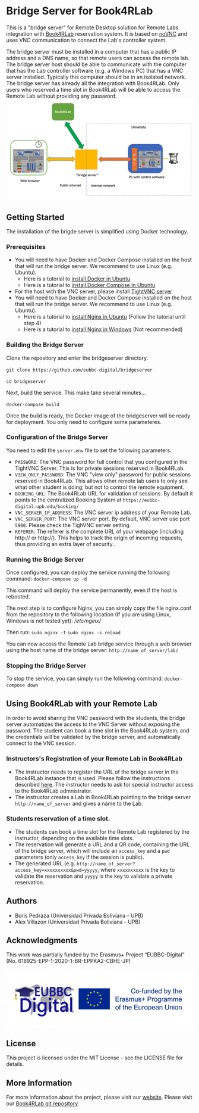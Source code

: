 # Bridge Server for Book4RLab
This is a "bridge server" for Remote Desktop solution for Remote Labs integration with [Book4RLab](https://github.com/eubbc-digital/Book4RLab) reservation system. 
It is based on [noVNC](https://github.com/novnc/noVNC) and uses VNC communication to connect the Lab's controller system.

The bridge server must be installed in a computer that has a public IP address and a DNS name, so that remote users can access the remote lab.
The bridge server host should be able to communicate with the computer that has the Lab controller software (e.g. a Windows PC) that has a VNC server installed. Typically this computer should be in an isolated network.
The bridge server has already all the integration with Book4RLab. Only users who reserved a time slot in Book4RLab will be able to access the Remote Lab without providing any password.
![](assets/architecture.png)

## Getting Started
The installation of the brigde server is simplified using Docker technology.

### Prerequisites
- You will need to have Docker and Docker Compose installed on the host that will run the bridge server. We recommend to use Linux (e.g. Ubuntu).
	-	Here is a tutorial to [install Docker in Ubuntu](https://docs.docker.com/engine/install/ubuntu)
	-	Here is a tutorial to [install Docker Compose in Ubuntu](https://www.digitalocean.com/community/tutorials/how-to-install-and-use-docker-compose-on-ubuntu-20-04)
- For the host with the VNC server, please install [TightVNC server](https://tightvnc.com)
- You will need to have Docker and Docker Compose installed on the host that will run the bridge server. We recommend to use Linux (e.g. Ubuntu).
	- Here is a tutorial to [install Nginx in Ubuntu](https://www.digitalocean.com/community/tutorials/how-to-install-nginx-on-ubuntu-20-04) (Follow the tutorial until step 4)
	- Here is a tutorial to [install Nginx in Windows](https://www.maketecheasier.com/install-nginx-server-windows/) (Not recommended)

### Building the Bridge Server
Clone the repository and enter the bridgeserver directory.

`git clone https://github.com/eubbc-digital/bridgeserver`

`cd bridgeserver`

Next, build the service. This make take several minutes...

`docker-compose build`

Once the build is ready, the Docker image of the bridgeserver will be ready for deployment. You only need to configure some parameteres.

### Configuration of the Bridge Server

You need to edit the `server.env` file to set the following parameters:
- `PASSWORD`: The VNC password for full control that you configured in the TightVNC Server. This is for private sessions reserved in Book4RLab.
- `VIEW_ONLY_PASSWORD`: The VNC "view only" password for public sessions reserved in Book4RLab. This allows other remote lab users to only see what other student is doing, but not to control the remote equipment. 
- `BOOKING_URL`: The Book4RLab URL for validation of sessions. By default it points to the centralized Booking System at `https://eubbc-digital.upb.edu/booking/`
- `VNC_SERVER_IP_ADDRESS`: The VNC server ip address of your Remote Lab.
- `VNC_SERVER_PORT`: The VNC server port. By default, VNC server use port `5900`. Please check the TighVNC server setting.
- `REFERER`: The referer is the complete URL of your webpage (including http:// or http://). This helps to track the origin of incoming requests, thus providing an extra layer of security..

### Running the Bridge Server
Once configured, you can deploy the service running the following command:
`docker-compose up -d`

This command will deploy the service permanently, even if the host is rebooted.

The next step is to configure Nginx, you can simply copy the file nginx.conf from the repository to the following location (If you are using Linux, Windows is not tested yet):
_/etc/nginx/_

Then run:
`sudo nginx -t`
`sudo nginx -s reload`

You can now access the Remote Lab bridge service through a web browser using the host name of the bridge server:
`http://name_of_server/lab/`

### Stopping the Bridge Server
To stop the service, you can simply run the following command:
`docker-compose down`

## Using Book4RLab with your Remote Lab
In order to avoid sharing the VNC password with the students, the bridge server automatizes the access to the VNC Server without exposing the password. 
The student can book a time slot in the Book4RLab system, and the credentials will be validated by the bridge server, and automatically connect to the VNC session. 

### Instructors's Registration of your Remote Lab in Book4RLab
- The instructor needs to register the URL of the bridge server in the Book4RLab instance that is used. Please follow the instructions described [here](https://github.com/eubbc-digital/Book4RLab/wiki). The instructor needs to ask for special instructor access to the Book4RLab admnistrator. 
- The instructor creates a Lab in Book4RLab pointing to the bridge server `http://name_of_server` and gives a name to the Lab.

### Students reservation of a time slot. 
- The students can book a time slot for the Remote Lab registered by the instructor, depending on the available time slots. 
- The reservation will generate a URL and a QR code, containing the URL of the bridge 
server, which will include an `access_key` and a `pwd` parameters (only `access_key` if 
the session is public). 
- The generated URL (e.g. `http://name_of_server?access_key=xxxxxxxxxx&pwd=yyyyy`, where 
`xxxxxxxxxx` is the key to validate the reservation and `yyyyy` is the key to validate a
 private reservation. 
  

## Authors

 - Boris Pedraza (Universidad Privada Boliviana - UPB)
 - Alex Villazon (Universidad Privada Boliviana - UPB)

## Acknowledgments

This work was partially funded by the Erasmus+ Project “EUBBC-Digital” (No.
618925-EPP-1-2020-1-BR-EPPKA2-CBHE-JP)

![](assets/erasmus.jpeg)

## License
This project is licensed under the MIT License - see the LICENSE file for details.

## More Information
For more information about the project, please visit our [website](https://eubbc-digital.upb.edu/).
Please visit our [Book4RLab git repository](https://github.com/eubbc-digital/Book4RLab/).
